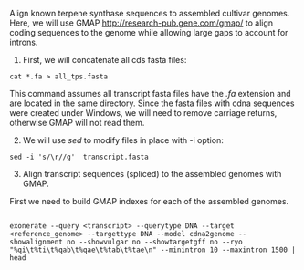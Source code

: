 Align known terpene synthase sequences to assembled cultivar genomes. Here, we will use GMAP http://research-pub.gene.com/gmap/ to align coding sequences to the genome while allowing large gaps to account for introns.

1. First, we will concatenate all cds fasta files:
```
cat *.fa > all_tps.fasta
```
This command assumes all transcript fasta files have the *.fa* extension and are located in the same directory.
Since the fasta files with cdna sequences were created under Windows, we will need to remove carriage returns, otherwise GMAP will not read them.

2. We will use *sed* to modify files in place with -i option:
```
sed -i 's/\r//g'  transcript.fasta
```

3. Align transcript sequences (spliced) to the assembled genomes with GMAP.

First we need to build GMAP indexes for each of the assembled genomes.
```

```

```
exonerate --query <transcript> --querytype DNA --target <reference_genome> --targettype DNA --model cdna2genome --showalignment no --showvulgar no --showtargetgff no --ryo "%qi\t%ti\t%qab\t%qae\t%tab\t%tae\n" --minintron 10 --maxintron 1500 | head 
```





 
